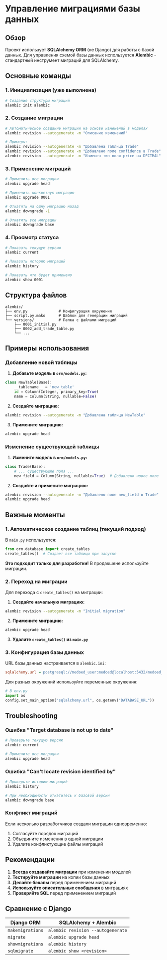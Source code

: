 # Управление миграциями базы данных

## Обзор

Проект использует **SQLAlchemy ORM** (не Django) для работы с базой данных. Для управления схемой базы данных используется **Alembic** - стандартный инструмент миграций для SQLAlchemy.

## Основные команды

### 1. Инициализация (уже выполнена)
```bash
# Создание структуры миграций
alembic init alembic
```

### 2. Создание миграции
```bash
# Автоматическое создание миграции на основе изменений в моделях
alembic revision --autogenerate -m "Описание изменений"

# Примеры:
alembic revision --autogenerate -m "Добавлена таблица Trade"
alembic revision --autogenerate -m "Добавлено поле confidence в Trade"
alembic revision --autogenerate -m "Изменен тип поля price на DECIMAL"
```

### 3. Применение миграций
```bash
# Применить все миграции
alembic upgrade head

# Применить конкретную миграцию
alembic upgrade 0001

# Откатить на одну миграцию назад
alembic downgrade -1

# Откатить все миграции
alembic downgrade base
```

### 4. Просмотр статуса
```bash
# Показать текущую версию
alembic current

# Показать историю миграций
alembic history

# Показать что будет применено
alembic show 0001
```

## Структура файлов

```
alembic/
├── env.py              # Конфигурация окружения
├── script.py.mako      # Шаблон для генерации миграций
└── versions/           # Папка с файлами миграций
    ├── 0001_initial.py
    ├── 0002_add_trade_table.py
    └── ...
```

## Примеры использования

### Добавление новой таблицы

1. **Добавьте модель в `orm/models.py`:**
```python
class NewTable(Base):
    __tablename__ = 'new_table'
    id = Column(Integer, primary_key=True)
    name = Column(String, nullable=False)
```

2. **Создайте миграцию:**
```bash
alembic revision --autogenerate -m "Добавлена таблица NewTable"
```

3. **Примените миграцию:**
```bash
alembic upgrade head
```

### Изменение существующей таблицы

1. **Измените модель в `orm/models.py`:**
```python
class Trade(Base):
    # ... существующие поля ...
    new_field = Column(String, nullable=True)  # Добавлено новое поле
```

2. **Создайте и примените миграцию:**
```bash
alembic revision --autogenerate -m "Добавлено поле new_field в Trade"
alembic upgrade head
```

## Важные моменты

### 1. Автоматическое создание таблиц (текущий подход)
В `main.py` используется:
```python
from orm.database import create_tables
create_tables()  # Создает все таблицы при запуске
```

**Это подходит только для разработки!** В продакшене используйте миграции.

### 2. Переход на миграции
Для перехода с `create_tables()` на миграции:

1. **Создайте начальную миграцию:**
```bash
alembic revision --autogenerate -m "Initial migration"
```

2. **Примените миграцию:**
```bash
alembic upgrade head
```

3. **Удалите `create_tables()` из `main.py`**

### 3. Конфигурация базы данных
URL базы данных настраивается в `alembic.ini`:
```ini
sqlalchemy.url = postgresql://medoed_user:medoed@localhost:5432/medoed_db
```

Для разных окружений используйте переменные окружения:
```python
# В env.py
import os
config.set_main_option("sqlalchemy.url", os.getenv("DATABASE_URL"))
```

## Troubleshooting

### Ошибка "Target database is not up to date"
```bash
# Проверьте текущую версию
alembic current

# Примените все миграции
alembic upgrade head
```

### Ошибка "Can't locate revision identified by"
```bash
# Проверьте историю миграций
alembic history

# При необходимости откатитесь к базовой версии
alembic downgrade base
```

### Конфликт миграций
Если несколько разработчиков создали миграции одновременно:
1. Согласуйте порядок миграций
2. Объедините изменения в одной миграции
3. Удалите конфликтующие файлы миграций

## Рекомендации

1. **Всегда создавайте миграции** при изменении моделей
2. **Тестируйте миграции** на копии базы данных
3. **Делайте бэкапы** перед применением миграций
4. **Используйте описательные сообщения** в миграциях
5. **Проверяйте SQL** перед применением миграций

## Сравнение с Django

| Django ORM | SQLAlchemy + Alembic |
|------------|---------------------|
| `makemigrations` | `alembic revision --autogenerate` |
| `migrate` | `alembic upgrade head` |
| `showmigrations` | `alembic history` |
| `sqlmigrate` | `alembic show <revision>` |
